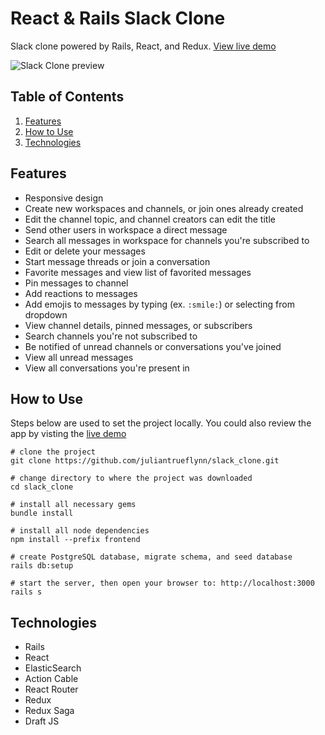 # React & Rails Slack Clone

Slack clone powered by Rails, React, and Redux. [View live demo](https://slack-clone-julian.herokuapp.com/)

![Slack Clone preview](https://user-images.githubusercontent.com/2691129/51093288-1e155000-1770-11e9-9340-6404999b711e.png)

## Table of Contents

1. [Features](#features)
2. [How to Use](#how-to-use)
3. [Technologies](#technologies)

## Features

- Responsive design
- Create new workspaces and channels, or join ones already created
- Edit the channel topic, and channel creators can edit the title
- Send other users in workspace a direct message
- Search all messages in workspace for channels you're subscribed to
- Edit or delete your messages
- Start message threads or join a conversation
- Favorite messages and view list of favorited messages
- Pin messages to channel
- Add reactions to messages
- Add emojis to messages by typing (ex. ```:smile:```) or selecting from dropdown
- View channel details, pinned messages, or subscribers
- Search channels you're not subscribed to
- Be notified of unread channels or conversations you've joined
- View all unread messages
- View all conversations you're present in

## How to Use

Steps below are used to set the project locally. You could also review the app by visting the [live demo](https://slack-clone-julian.herokuapp.com/)

```
# clone the project
git clone https://github.com/juliantrueflynn/slack_clone.git

# change directory to where the project was downloaded
cd slack_clone

# install all necessary gems
bundle install

# install all node dependencies
npm install --prefix frontend

# create PostgreSQL database, migrate schema, and seed database
rails db:setup

# start the server, then open your browser to: http://localhost:3000
rails s
```

## Technologies

- Rails
- React
- ElasticSearch
- Action Cable
- React Router
- Redux
- Redux Saga
- Draft JS
